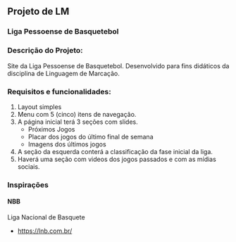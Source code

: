 ## Projeto de LM

### Liga Pessoense de Basquetebol

### Descrição do Projeto:

Site da Liga Pessoense de Basquetebol. Desenvolvido para fins didáticos da disciplina de Linguagem de Marcação.

### Requisitos e funcionalidades:

1. Layout simples
2. Menu com 5 (cinco) itens de navegação.
3. A página inicial terá 3 seções com slides.
	* Próximos Jogos
	* Placar dos jogos do último final de semana
	* Imagens dos últimos jogos
4. A seção da esquerda conterá a classificação da fase inicial da liga.
5. Haverá uma seção com videos dos jogos passados e com as mídias sociais.

### Inspirações

#### NBB

Liga Nacional de Basquete
* https://lnb.com.br/
